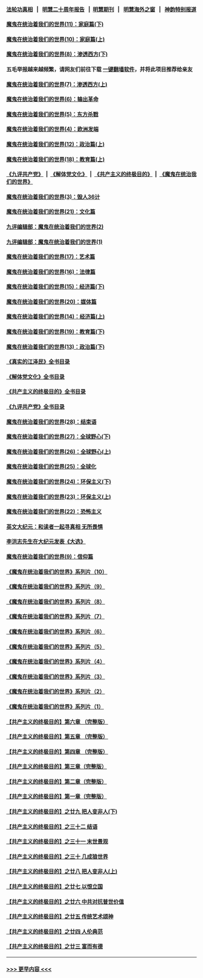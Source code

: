 #### [法轮功真相](https://github.com/gfw-breaker/truth/blob/master/README.md?t=0) &nbsp;&nbsp;|&nbsp;&nbsp; [明慧二十周年报告](https://github.com/gfw-breaker/mh-reports/blob/master/README.md?t=0) &nbsp;&nbsp;|&nbsp;&nbsp;[明慧期刊](https://github.com/gfw-breaker/mh-qikan) &nbsp;&nbsp;|&nbsp;&nbsp; [明慧海外之窗](https://github.com/gfw-breaker/mh-news/blob/master/README.md?t=0) &nbsp;&nbsp;|&nbsp;&nbsp; [神韵特别报道](https://github.com/gfw-breaker/mh-news/blob/master/shenyun.md?t=0)
#### [魔鬼在统治着我们的世界(11)：家庭篇(下)](../pages/nsc422/n10440961.md?t=11270750) 
#### [魔鬼在统治着我们的世界(10)：家庭篇(上)](../pages/nsc422/n10435448.md?t=11270750) 
#### [魔鬼在统治着我们的世界(8)：渗透西方(下)](../pages/nsc422/n10429603.md?t=11270750) 
#### 五毛举报越来越频繁，请网友们前往下载 [一键翻墙软件](https://github.com/gfw-breaker/ssr-accounts)，并将此项目推荐给亲友
#### [魔鬼在统治着我们的世界(7)：渗透西方(上)](../pages/nsc422/n10426013.md?t=11270750) 
#### [魔鬼在统治着我们的世界(6)：输出革命](../pages/nsc422/n10421536.md?t=11270750) 
#### [魔鬼在统治着我们的世界(5)：东方杀戮](../pages/nsc422/n10417707.md?t=11270750) 
#### [魔鬼在统治着我们的世界(4)：欧洲发端](../pages/nsc422/n10414890.md?t=11270750) 
#### [魔鬼在统治着我们的世界(12)：政治篇(上)](../pages/nsc422/n10444576.md?t=11270750) 
#### [魔鬼在统治着我们的世界(18)：教育篇(上)](../pages/nsc422/n10526970.md?t=11270750) 
#### [《九评共产党》](https://github.com/begood0513/9ping.md/blob/master/README.md) &nbsp;|&nbsp; [《解体党文化》](../../../../jtdwh.md/blob/master/README.md)  &nbsp;|&nbsp; [《共产主义的终极目的》](../../../../gczydzjmd.md/blob/master/README.md) &nbsp;|&nbsp; [《魔鬼在统治我们的世界》](../../../../mgztzwmdsj.md/blob/master/README.md) 
#### [魔鬼在统治着我们的世界(3)：毁人36计](../pages/nsc422/n10411583.md?t=11270750) 
#### [魔鬼在统治着我们的世界(21)：文化篇](../pages/nsc422/n10597706.md?t=11270750) 
#### [九评编辑部：魔鬼在统治着我们的世界(2)](../pages/nsc422/n10410036.md?t=11270750) 
#### [九评编辑部：魔鬼在统治着我们的世界(1)](../pages/nsc422/n10406825.md?t=11270750) 
#### [魔鬼在统治着我们的世界(17)：艺术篇](../pages/nsc422/n10499093.md?t=11270750) 
#### [魔鬼在统治着我们的世界(16)：法律篇](../pages/nsc422/n10485969.md?t=11270750) 
#### [魔鬼在统治着我们的世界(15)：经济篇(下)](../pages/nsc422/n10469975.md?t=11270750) 
#### [魔鬼在统治着我们的世界(20)：媒体篇](../pages/nsc422/n10586579.md?t=11270750) 
#### [魔鬼在统治着我们的世界(14)：经济篇(上)](../pages/nsc422/n10457370.md?t=11270750) 
#### [魔鬼在统治着我们的世界(19)：教育篇(下)](../pages/nsc422/n10564808.md?t=11270750) 
#### [魔鬼在统治着我们的世界(13)：政治篇(下)](../pages/nsc422/n10448270.md?t=11270750) 
#### [《真实的江泽民》全书目录](../pages/nsc422/n13721399.md?t=11270750) 
#### [《解体党文化》全书目录](../pages/nsc422/n13721157.md?t=11270750) 
#### [《共产主义的终极目的》全书目录](../pages/nsc422/n13721048.md?t=11270750) 
#### [《九评共产党》全书目录](../pages/nsc422/n13708085.md?t=11270750) 
#### [魔鬼在统治着我们的世界(28)：结束语](../pages/nsc422/n10936246.md?t=11270750) 
#### [魔鬼在统治着我们的世界(27)：全球野心(下)](../pages/nsc422/n10928319.md?t=11270750) 
#### [魔鬼在统治着我们的世界(26)：全球野心(上)](../pages/nsc422/n10900318.md?t=11270750) 
#### [魔鬼在统治着我们的世界(25)：全球化](../pages/nsc422/n10788205.md?t=11270750) 
#### [魔鬼在统治着我们的世界(24)：环保主义(下)](../pages/nsc422/n10695307.md?t=11270750) 
#### [魔鬼在统治着我们的世界(23)：环保主义(上)](../pages/nsc422/n10688613.md?t=11270750) 
#### [魔鬼在统治着我们的世界(22)：恐怖主义](../pages/nsc422/n10614727.md?t=11270750) 
#### [英文大纪元：和读者一起寻真相 无所畏惧](../pages/nsc422/n12542027.md?t=11270750) 
#### [李洪志先生在大纪元发表《大选》](../pages/nsc422/n12534746.md?t=11270750) 
#### [魔鬼在统治着我们的世界(9)：信仰篇](../pages/nsc422/n10432159.md?t=11270750) 
#### [《魔鬼在统治着我们的世界》系列片（10）](../pages/nsc422/n12292670.md?t=11270750) 
#### [《魔鬼在统治着我们的世界》系列片（9）](../pages/nsc422/n12290859.md?t=11270750) 
#### [《魔鬼在统治着我们的世界》系列片（8）](../pages/nsc422/n12287445.md?t=11270750) 
#### [《魔鬼在统治着我们的世界》系列片（7）](../pages/nsc422/n12283425.md?t=11270750) 
#### [《魔鬼在统治着我们的世界》系列片（6）](../pages/nsc422/n12282314.md?t=11270750) 
#### [《魔鬼在统治着我们的世界》系列片（5）](../pages/nsc422/n12281419.md?t=11270750) 
#### [《魔鬼在统治着我们的世界》系列片（4）](../pages/nsc422/n12274024.md?t=11270750) 
#### [《魔鬼在统治着我们的世界》系列片（3）](../pages/nsc422/n12271322.md?t=11270750) 
#### [《魔鬼在统治着我们的世界》系列片（2）](../pages/nsc422/n12269049.md?t=11270750) 
#### [《魔鬼在统治着我们的世界》系列片（1）](../pages/nsc422/n12267575.md?t=11270750) 
#### [【共产主义的终极目的】第六章 （完整版）](../pages/nsc422/n11428913.md?t=11270750) 
#### [【共产主义的终极目的】第五章 （完整版）](../pages/nsc422/n11428912.md?t=11270750) 
#### [【共产主义的终极目的】第四章 （完整版）](../pages/nsc422/n11428907.md?t=11270750) 
#### [【共产主义的终极目的】第三章（完整版）](../pages/nsc422/n11428848.md?t=11270750) 
#### [【共产主义的终极目的】第二章（完整版）](../pages/nsc422/n11428831.md?t=11270750) 
#### [【共产主义的终极目的】第一章（完整版）](../pages/nsc422/n11417651.md?t=11270750) 
#### [【共产主义的终极目的】之廿九 把人变非人(下)](../pages/nsc422/n11344140.md?t=11270750) 
#### [【共产主义的终极目的】之三十二 结语](../pages/nsc422/n11360535.md?t=11270750) 
#### [【共产主义的终极目的】之三十一 末世景观](../pages/nsc422/n11351129.md?t=11270750) 
#### [【共产主义的终极目的】之三十 几成狼世界](../pages/nsc422/n11348280.md?t=11270750) 
#### [【共产主义的终极目的】之廿八 把人变非人(上)](../pages/nsc422/n11340492.md?t=11270750) 
#### [【共产主义的终极目的】之廿七 以恨立国](../pages/nsc422/n11336944.md?t=11270750) 
#### [【共产主义的终极目的】之廿六 中共对抗普世价值](../pages/nsc422/n11324785.md?t=11270750) 
#### [【共产主义的终极目的】之廿五 传统艺术颂神](../pages/nsc422/n11296396.md?t=11270750) 
#### [【共产主义的终极目的】之廿四 人伦典范](../pages/nsc422/n11296397.md?t=11270750) 
#### [【共产主义的终极目的】之廿三 富而有德](../pages/nsc422/n11283598.md?t=11270750) 

----
#### [ >>> 更早内容 <<< ](../indexes/nsc422-earlier.md)
